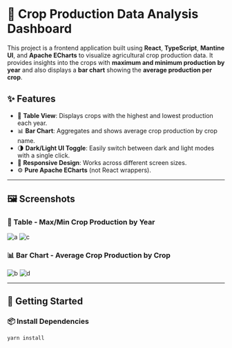 # 🌾 Crop Production Data Analysis Dashboard

This project is a frontend application built using **React**, **TypeScript**, **Mantine UI**, and **Apache ECharts** to visualize agricultural crop production data. It provides insights into the crops with **maximum and minimum production by year** and also displays a **bar chart** showing the **average production per crop**.


## ✨ Features

- 📅 **Table View**: Displays crops with the highest and lowest production each year.
- 📊 **Bar Chart**: Aggregates and shows average crop production by crop name.
- 🌗 **Dark/Light UI Toggle**: Easily switch between dark and light modes with a single click.
- 🔁 **Responsive Design**: Works across different screen sizes.
- ⚙️ **Pure Apache ECharts** (not React wrappers).

---

## 🖼️ Screenshots

### 📅 Table - Max/Min Crop Production by Year

![a](https://github.com/user-attachments/assets/229970e1-8796-4f2a-91b7-09f9f3c2da4c)
![c](https://github.com/user-attachments/assets/b9ae22f3-9992-407e-a3d2-76d725e56f30)



### 📊 Bar Chart - Average Crop Production by Crop

![b](https://github.com/user-attachments/assets/7ca7c36d-ec65-457c-89e6-dc1b05db4561)
![d](https://github.com/user-attachments/assets/044588cc-32de-438f-9392-ef9108628e5c)


---

## 🚀 Getting Started

### 📦 Install Dependencies

```bash
yarn install

